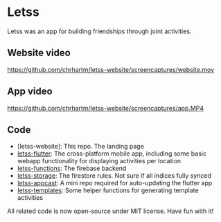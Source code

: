 # Letss

Letss was an app for building friendships through joint activities.

## Website video

https://github.com/chrhartm/letss-website/screencaptures/website.mov

## App video

https://github.com/chrhartm/letss-website/screencaptures/app.MP4

## Code

* [letss-website]: This repo. The landing page
* [letss-flutter](https://github.com/chrhartm/letss-flutter): The cross-platform mobile app, including some basic webapp functionality for displaying activities per location
* [letss-functions](https://github.com/chrhartm/letss-functions): The firebase backend
* [letss-storage](https://github.com/chrhartm/letss-storage): The firestore rules. Not sure if all indices fully synced
* [letss-appcast](https://github.com/chrhartm/letss-appcast): A mini repo required for auto-updating the flutter app
* [letss-templates](https://github.com/chrhartm/letss-templates): Some helper functions for generating template activities

All related code is now open-source under MIT license. Have fun with it!
